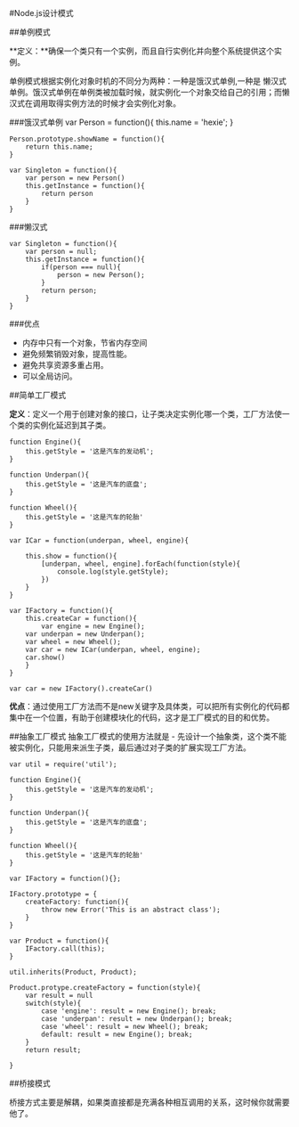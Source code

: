 #Node.js设计模式

##单例模式

**定义：**确保一个类只有一个实例，而且自行实例化并向整个系统提供这个实例。

单例模式根据实例化对象时机的不同分为两种：一种是饿汉式单例,一种是
懒汉式单例。饿汉式单例在单例类被加载时候，就实例化一个对象交给自己的引用；而懒汉式在调用取得实例方法的时候才会实例化对象。

###饿汉式单例
    var Person = function(){
      this.name = 'hexie';
    }
    
    Person.prototype.showName = function(){
    	return this.name;
    }
    
    var Singleton = function(){
    	var person = new Person()
    	this.getInstance = function(){
    		return person
    	}
    }

###懒汉式

	var Singleton = function(){
		var person = null;
		this.getInstance = function(){
			if(person === null){
				person = new Person();
			}
			return person;
		}
	}



###优点

+ 内存中只有一个对象，节省内存空间
+ 避免频繁销毁对象，提高性能。
+ 避免共享资源多重占用。
+ 可以全局访问。

##简单工厂模式

**定义**：定义一个用于创建对象的接口，让子类决定实例化哪一个类，工厂方法使一个类的实例化延迟到其子类。

	function Engine(){
		this.getStyle = '这是汽车的发动机';
	}
	
	function Underpan(){
		this.getStyle = '这是汽车的底盘';
	}
	
	function Wheel(){
		this.getStyle = '这是汽车的轮胎'
	}
	
	var ICar = function(underpan, wheel, engine){
	
		this.show = function(){
			[underpan, wheel, engine].forEach(function(style){
				console.log(style.getStyle);
			})
		}
	}
	
	var IFactory = function(){
		this.createCar = function(){
			var engine = new Engine();  
	    var underpan = new Underpan();  
	    var wheel = new Wheel();
	    var car = new ICar(underpan, wheel, engine);
	    car.show()
		}
	}
	
	var car = new IFactory().createCar()

**优点**：通过使用工厂方法而不是new关键字及具体类，可以把所有实例化的代码都集中在一个位置，有助于创建模块化的代码，这才是工厂模式的目的和优势。

##抽象工厂模式
抽象工厂模式的使用方法就是 - 先设计一个抽象类，这个类不能被实例化，只能用来派生子类，最后通过对子类的扩展实现工厂方法。

	var util = require('util');
	
	function Engine(){
		this.getStyle = '这是汽车的发动机';
	}
	
	function Underpan(){
		this.getStyle = '这是汽车的底盘';
	}
	
	function Wheel(){
		this.getStyle = '这是汽车的轮胎'
	}
	
	var IFactory = function(){};
	
	IFactory.prototype = {
		createFactory: function(){
			throw new Error('This is an abstract class');
		}
	}
	
	var Product = function(){
		IFactory.call(this);
	}
	
	util.inherits(Product, Product);
	
	Product.protype.createFactory = function(style){
		var result = null
		switch(style){
			case 'engine': result = new Engine(); break;
			case 'underpan': result = new Underpan(); break;
			case 'wheel': result = new Wheel(); break;
			default: result = new Engine(); break;
		}
		return result;
	
	}

##桥接模式

桥接方式主要是解耦，如果类直接都是充满各种相互调用的关系，这时候你就需要他了。

